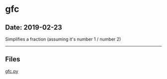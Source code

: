 # gfc

## Date: 2019-02-23

Simplifies a fraction (assuming it's number 1 / number 2)

-----

## Files

[gfc.py](gfc.py)